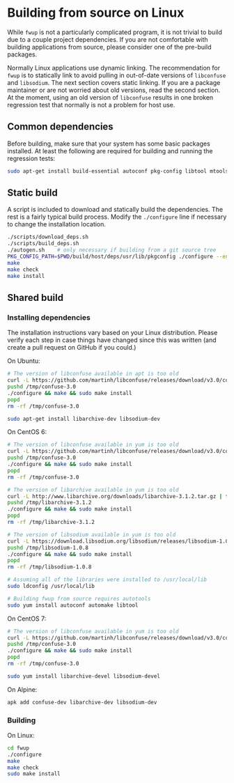 # Building from source on Linux

While `fwup` is not a particularly complicated program, it is not trivial to
build due to a couple project dependencies. If you are not comfortable with
building applications from source, please consider one of the pre-build packages.

Normally Linux applications use dynamic linking. The recommendation for `fwup` is
to statically link to avoid pulling in out-of-date versions of `libconfuse` and
`libsodium`. The next section covers static linking. If you are a package
maintainer or are not worried about old versions, read the second section. At the
moment, using an old version of `libconfuse` results in one broken regression test
that normally is not a problem for host use.

## Common dependencies

Before building, make sure that your system has some basic packages installed.
At least the following are required for building and running the regression
tests:

```sh
sudo apt-get install build-essential autoconf pkg-config libtool mtools unzip zip help2man
```

## Static build

A script is included to download and statically build the dependencies. The rest
is a fairly typical build process. Modify the `./configure` line if necessary to
change the installation location.

```sh
./scripts/download_deps.sh
./scripts/build_deps.sh
./autogen.sh    # only necessary if building from a git source tree
PKG_CONFIG_PATH=$PWD/build/host/deps/usr/lib/pkgconfig ./configure --enable-shared=no
make
make check
make install
```

## Shared build

### Installing dependencies

The installation instructions vary based on your Linux distribution. Please verify
each step in case things have changed since this was written (and create a pull
request on GitHub if you could.)

On Ubuntu:

```sh
# The version of libconfuse available in apt is too old
curl -L https://github.com/martinh/libconfuse/releases/download/v3.0/confuse-3.0.tar.gz | tar -xz -C /tmp
pushd /tmp/confuse-3.0
./configure && make && sudo make install
popd
rm -rf /tmp/confuse-3.0

sudo apt-get install libarchive-dev libsodium-dev
```

On CentOS 6:

```sh
# The version of libconfuse available in yum is too old
curl -L https://github.com/martinh/libconfuse/releases/download/v3.0/confuse-3.0.tar.gz | tar -xz -C /tmp
pushd /tmp/confuse-3.0
./configure && make && sudo make install
popd
rm -rf /tmp/confuse-3.0

# The version of libarchive available in yum is too old
curl -L http://www.libarchive.org/downloads/libarchive-3.1.2.tar.gz | tar -xz -C /tmp
pushd /tmp/libarchive-3.1.2
./configure && make && sudo make install
popd
rm -rf /tmp/libarchive-3.1.2

# The version of libsodium available in yum is too old
curl -L https://download.libsodium.org/libsodium/releases/libsodium-1.0.8.tar.gz | tar -xz -C /tmp
pushd /tmp/libsodium-1.0.8
./configure && make && sudo make install
popd
rm -rf /tmp/libsodium-1.0.8

# Assuming all of the libraries were installed to /usr/local/lib
sudo ldconfig /usr/local/lib

# Building fwup from source requires autotools
sudo yum install autoconf automake libtool
```

On CentOS 7:

```sh
# The version of libconfuse available in yum is too old
curl -L https://github.com/martinh/libconfuse/releases/download/v3.0/confuse-3.0.tar.gz | tar -xz -C /tmp
pushd /tmp/confuse-3.0
./configure && make && sudo make install
popd
rm -rf /tmp/confuse-3.0

sudo yum install libarchive-devel libsodium-devel
```

On Alpine:

```sh
apk add confuse-dev libarchive-dev libsodium-dev
```

### Building

On Linux:

```sh
cd fwup
./configure
make
make check
sudo make install
```

